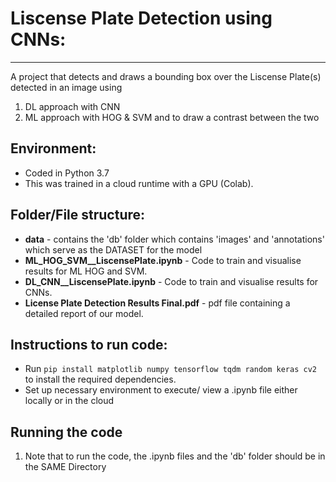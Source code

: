 # Liscense Plate Detection using CNNs:
---

A project that detects and draws a bounding box over the Liscense Plate(s) detected in an image using 
1. DL approach with CNN
2. ML approach with HOG & SVM 
and to draw a contrast between the two

## Environment:

* Coded in Python 3.7
* This was trained in a cloud runtime with a GPU (Colab).

## Folder/File structure:

* **data** - contains the 'db' folder which contains 'images' and 'annotations' which serve as the DATASET for the model
* **ML_HOG_SVM__LiscensePlate.ipynb** - Code to train and visualise results for ML HOG and SVM.
* **DL_CNN__LiscensePlate.ipynb** - Code to train and visualise results for CNNs.
* **License Plate Detection Results Final.pdf** - pdf file containing a detailed report of our model.


## Instructions to run code:

* Run ```pip install matplotlib numpy tensorflow tqdm random keras cv2``` to install the required dependencies.
* Set up necessary environment to execute/ view a .ipynb file either locally or in the cloud

## Running the code

1. Note that to run the code, the .ipynb files and the 'db' folder should be in the SAME Directory
